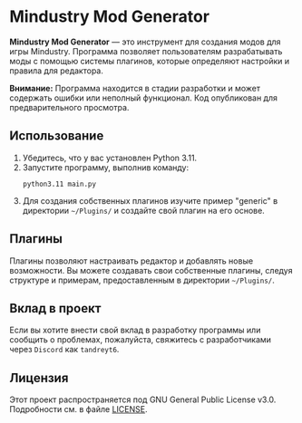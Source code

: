 # Mindustry Mod Generator

**Mindustry Mod Generator** — это инструмент для создания модов для игры Mindustry. Программа позволяет пользователям разрабатывать моды с помощью системы плагинов, которые определяют настройки и правила для редактора.

**Внимание:** Программа находится в стадии разработки и может содержать ошибки или неполный функционал. Код опубликован для предварительного просмотра.

## Использование

1. Убедитесь, что у вас установлен Python 3.11.
2. Запустите программу, выполнив команду:
   ```
   python3.11 main.py
   ```
3. Для создания собственных плагинов изучите пример "generic" в директории `~/Plugins/` и создайте свой плагин на его основе.

## Плагины

Плагины позволяют настраивать редактор и добавлять новые возможности. Вы можете создавать свои собственные плагины, следуя структуре и примерам, предоставленным в директории `~/Plugins/`.

## Вклад в проект

Если вы хотите внести свой вклад в разработку программы или сообщить о проблемах, пожалуйста, свяжитесь с разработчиками через `Discord` как `tandreyt6`.

## Лицензия

Этот проект распространяется под GNU General Public License v3.0. Подробности см. в файле [LICENSE](LICENSE).